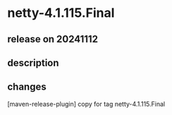 # netty-4.1.115.Final

## release on 20241112

## description

## changes

[maven-release-plugin] copy for tag netty-4.1.115.Final

